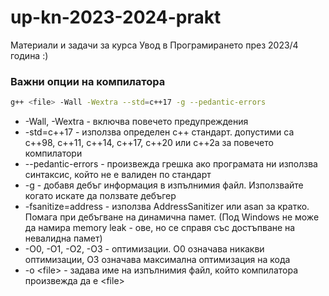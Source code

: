 # up-kn-2023-2024-prakt
Материали и задачи за курса Увод в Програмирането през 2023/4 година :)

### Важни опции на компилатора
```bash
g++ <file> -Wall -Wextra --std=c++17 -g --pedantic-errors
```
* -Wall, -Wextra - включва повечето предупреждения
* -std=c++17 - използва определен c++ стандарт. допустими са c++98, c++11, c++14, c++17, c++20 или c++2a за повечето компилатори
* --pedantic-errors - произвежда грешка ако програмата ни използва синтаксис, който не е валиден по стандарт
* -g - добавя дебъг информация в изпълнимия файл. Използвайте когато искате да ползвате дебъгер
* -fsanitize=address - използва AddressSanitizer или asan за кратко. Помага при дебъгване на динамична памет. (Под Windows не може да намира memory leak - ове, но се справя със достъпване на невалидна памет)
* -O0, -O1, -O2, -O3 - оптимизации. O0 означава никакви оптимизации, O3 означава максимална оптимизация на кода
* -o \<file\> - задава име на изпълнимия файл, който компилатора произвежда да е \<file\>
